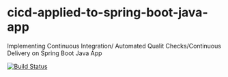 # cicd-applied-to-spring-boot-java-app
Implementing Continuous Integration/ Automated Qualit Checks/Continuous Delivery on Spring Boot Java App

[![Build Status](https://www.travis-ci.com/github/mazen-alasali-cu/cicd-applied-to-spring-boot-java-app.png)](https://www.travis-ci.com/github/mazen-alasali-cu/cicd-applied-to-spring-boot-java-app)
